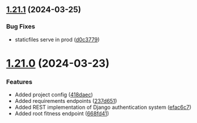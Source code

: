 ## [1.21.1](https://github.com/hossainchisty/Personalized-Workout-Planner-APIs/compare/v1.21.0...v1.21.1) (2024-03-25)


### Bug Fixes

* staticfiles serve in prod ([d0c3779](https://github.com/hossainchisty/Personalized-Workout-Planner-APIs/commit/d0c3779998ea086fafed5a4031ff843d0bae4f2c))



# [1.21.0](https://github.com/hossainchisty/Personalized-Workout-Planner-APIs/compare/efac6c7acec2e91b47f85ec45096cc90d97dfdbf...v1.21.0) (2024-03-23)


### Features

* Added project config ([418daec](https://github.com/hossainchisty/Personalized-Workout-Planner-APIs/commit/418daecb5b1267e57175abeba7da5835086fa475))
* Added requirements endpoints ([237d651](https://github.com/hossainchisty/Personalized-Workout-Planner-APIs/commit/237d65101e0bf6f360d8d5beb91f384b3ae77edb))
* Added REST implementation of Django authentication system ([efac6c7](https://github.com/hossainchisty/Personalized-Workout-Planner-APIs/commit/efac6c7acec2e91b47f85ec45096cc90d97dfdbf))
* Added root fitness endpoint ([668fd41](https://github.com/hossainchisty/Personalized-Workout-Planner-APIs/commit/668fd41ac70098c9c7c60c4e80342f75536767b2))



